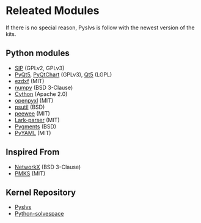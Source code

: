 # Releated Modules

If there is no special reason, Pyslvs is follow with the newest version of the kits.

## Python modules

* [SIP] (GPLv2, GPLv3)
* [PyQt5], [PyQtChart] (GPLv3), [Qt5] (LGPL)
* [ezdxf] (MIT)
* [numpy] (BSD 3-Clause)
* [Cython] (Apache 2.0)
* [openpyxl] (MIT)
* [psutil] (BSD)
* [peewee] (MIT)
* [Lark-parser] (MIT)
* [Pygments] (BSD)
* [PyYAML] (MIT)

## Inspired From

* [NetworkX] (BSD 3-Clause)
* [PMKS] (MIT)

## Kernel Repository

* [Pyslvs]
* [Python-solvespace]

[PyQt5]: https://www.riverbankcomputing.com/software/pyqt/download5
[PyQtChart]: https://www.riverbankcomputing.com/software/pyqtchart/download
[Qt5]: https://www.qt.io/download/
[SIP]: https://riverbankcomputing.com/software/sip/download

[numpy]: http://www.numpy.org/
[ezdxf]: https://ezdxf.readthedocs.io/en/latest/index.html
[Cython]: http://cython.org/
[openpyxl]: http://openpyxl.readthedocs.io/
[psutil]: https://github.com/giampaolo/psutil
[peewee]: http://docs.peewee-orm.com/en/latest/
[Lark-parser]: https://github.com/erezsh/lark
[Pygments]: http://pygments.org/
[PyYAML]: https://pyyaml.org/

[NetworkX]: https://networkx.github.io/
[PMKS]: http://designengrlab.github.io/PMKS/

[Python-Solvespace]: https://github.com/KmolYuan/solvespace
[Pyslvs]: https://github.com/KmolYuan/pyslvs
